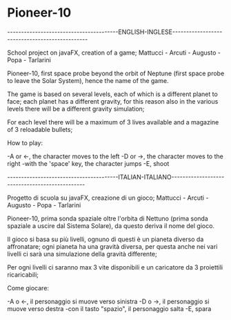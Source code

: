 # Pioneer-10
----------------------------------------ENGLISH-INGLESE-----------------------------------------------

School project on javaFX, creation of a game;
Mattucci - Arcuti - Augusto - Popa - Tarlarini

Pioneer-10, first space probe beyond the orbit of Neptune (first space probe to leave the Solar System), hence the name of the game.

The game is based on several levels, each of which is a different planet to face; each planet has a different gravity, for this reason also in the various levels
there will be a different gravity simulation;

For each level there will be a maximum of 3 lives available and a magazine of 3 reloadable bullets;

How to play:

-A or <-, the character moves to the left
-D or ->, the character moves to the right
-with the 'space' key, the character jumps
-E, shoot

----------------------------------------ITALIAN-ITALIANO-----------------------------------------------

Progetto di scuola su javaFX, creazione di un gioco;
Mattucci - Arcuti - Augusto - Popa - Tarlarini

Pioneer-10, prima sonda spaziale oltre l'orbita di Nettuno (prima sonda spaziale a uscire dal Sistema Solare), da questo deriva il nome del gioco.

Il gioco si basa su più livelli, ognuno di questi è un pianeta diverso da affronatare; ogni pianeta ha una gravità diversa, per questa anche nei vari livelli
ci sarà una simulazione della gravità differente;

Per ogni livelli ci saranno max 3 vite disponibili e un caricatore da 3 proiettili ricaricabili;

Come giocare:

-A o <-, il personaggio si muove verso sinistra
-D o ->, il personaggio si muove verso destra
-con il tasto "spazio", il personaggio salta
-E, spara
